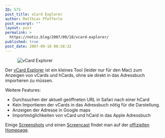 ```yaml
---
ID: 575
post_title: vCard Explorer
author: Matthias Pfefferle
post_excerpt: ""
layout: post
permalink: >
  https://notiz.blog/2007/09/18/vcard-explorer/
published: true
post_date: 2007-09-18 08:38:32
---
```

<!-- wp:image {"align":"right"} -->
<figure class="wp-block-image alignright"><img src="https://notiz.blog/wp-content/uploads/2007/09/vcard-explorer.png" alt="vCard Explorer" /></figure>
<!-- /wp:image -->

<!-- wp:paragraph -->
<p>Der <a href="http://vcardexplorer.corefault.de/">vCard Explorer</a> ist ein kleines Tool (leider nur für den Mac) zum Anzeigen von vCards und hCards, ohne sie direkt in das Adressbuch importieren zu müssen.</p>
<!-- /wp:paragraph -->

<!-- wp:paragraph -->
<p>Weitere Features:</p>
<!-- /wp:paragraph -->

<!-- wp:list -->
<ul>
	<li>Durchsuchen der aktuell geöffneten URL in Safari nach einer hCard</li>
	<li>Kein Importieren der vCards in das Adressbuch nötig für die Darstellung.</li>
	<li>Anzeigen der Adresse in Google maps</li>
	<li>Importmöglichkeiten von vCard und hCard in das Apple Adressbuch</li>
</ul>
<!-- /wp:list -->

<!-- wp:paragraph -->
<p>Einige <a href="http://vcardexplorer.corefault.de/?screen">Screenshots</a> und einen <a href="http://vcardexplorer.corefault.de/?video">Screencast</a> findet man auf der <a href="http://vcardexplorer.corefault.de/">offiziellen Homepage</a>.</p>
<!-- /wp:paragraph -->